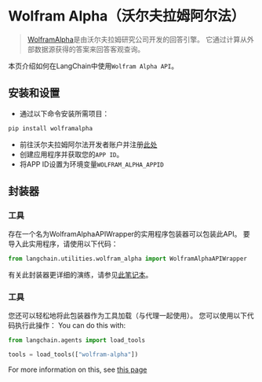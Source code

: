 # Wolfram Alpha（沃尔夫拉姆阿尔法）


>[WolframAlpha](https://en.wikipedia.org/wiki/WolframAlpha)是由沃尔夫拉姆研究公司开发的回答引擎。 
> 它通过计算从外部数据源获得的答案来回答客观查询。


本页介绍如何在LangChain中使用`Wolfram Alpha API`。


## 安装和设置
- 通过以下命令安装所需项目：
```bash
pip install wolframalpha

```

- 前往沃尔夫拉姆阿尔法开发者账户并注册[此处](https://developer.wolframalpha.com/)
- 创建应用程序并获取您的`APP ID`。
- 将APP ID设置为环境变量`WOLFRAM_ALPHA_APPID`




## 封装器


### 工具


存在一个名为WolframAlphaAPIWrapper的实用程序包装器可以包装此API。 要导入此实用程序，请使用以下代码：


```python
from langchain.utilities.wolfram_alpha import WolframAlphaAPIWrapper

```



有关此封装器更详细的演练，请参见[此笔记本](../modules/agents/tools/examples/wolfram_alpha.ipynb)。


### 工具


您还可以轻松地将此包装器作为工具加载（与代理一起使用）。 您可以使用以下代码执行此操作：
You can do this with:

```python
from langchain.agents import load_tools

tools = load_tools(["wolfram-alpha"])

```



For more information on this, see [this page](../modules/agents/tools/getting_started.md)

